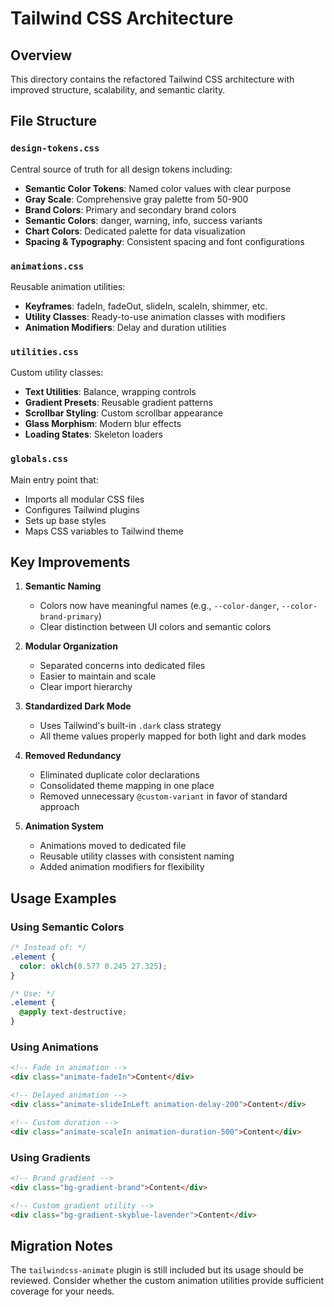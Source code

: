 # Tailwind CSS Architecture

## Overview
This directory contains the refactored Tailwind CSS architecture with improved structure, scalability, and semantic clarity.

## File Structure

### `design-tokens.css`
Central source of truth for all design tokens including:
- **Semantic Color Tokens**: Named color values with clear purpose
- **Gray Scale**: Comprehensive gray palette from 50-900
- **Brand Colors**: Primary and secondary brand colors
- **Semantic Colors**: danger, warning, info, success variants
- **Chart Colors**: Dedicated palette for data visualization
- **Spacing & Typography**: Consistent spacing and font configurations

### `animations.css`
Reusable animation utilities:
- **Keyframes**: fadeIn, fadeOut, slideIn, scaleIn, shimmer, etc.
- **Utility Classes**: Ready-to-use animation classes with modifiers
- **Animation Modifiers**: Delay and duration utilities

### `utilities.css`
Custom utility classes:
- **Text Utilities**: Balance, wrapping controls
- **Gradient Presets**: Reusable gradient patterns
- **Scrollbar Styling**: Custom scrollbar appearance
- **Glass Morphism**: Modern blur effects
- **Loading States**: Skeleton loaders

### `globals.css`
Main entry point that:
- Imports all modular CSS files
- Configures Tailwind plugins
- Sets up base styles
- Maps CSS variables to Tailwind theme

## Key Improvements

1. **Semantic Naming**
   - Colors now have meaningful names (e.g., `--color-danger`, `--color-brand-primary`)
   - Clear distinction between UI colors and semantic colors

2. **Modular Organization**
   - Separated concerns into dedicated files
   - Easier to maintain and scale
   - Clear import hierarchy

3. **Standardized Dark Mode**
   - Uses Tailwind's built-in `.dark` class strategy
   - All theme values properly mapped for both light and dark modes

4. **Removed Redundancy**
   - Eliminated duplicate color declarations
   - Consolidated theme mapping in one place
   - Removed unnecessary `@custom-variant` in favor of standard approach

5. **Animation System**
   - Animations moved to dedicated file
   - Reusable utility classes with consistent naming
   - Added animation modifiers for flexibility

## Usage Examples

### Using Semantic Colors
```css
/* Instead of: */
.element {
  color: oklch(0.577 0.245 27.325);
}

/* Use: */
.element {
  @apply text-destructive;
}
```

### Using Animations
```html
<!-- Fade in animation -->
<div class="animate-fadeIn">Content</div>

<!-- Delayed animation -->
<div class="animate-slideInLeft animation-delay-200">Content</div>

<!-- Custom duration -->
<div class="animate-scaleIn animation-duration-500">Content</div>
```

### Using Gradients
```html
<!-- Brand gradient -->
<div class="bg-gradient-brand">Content</div>

<!-- Custom gradient utility -->
<div class="bg-gradient-skyblue-lavender">Content</div>
```

## Migration Notes

The `tailwindcss-animate` plugin is still included but its usage should be reviewed. Consider whether the custom animation utilities provide sufficient coverage for your needs.